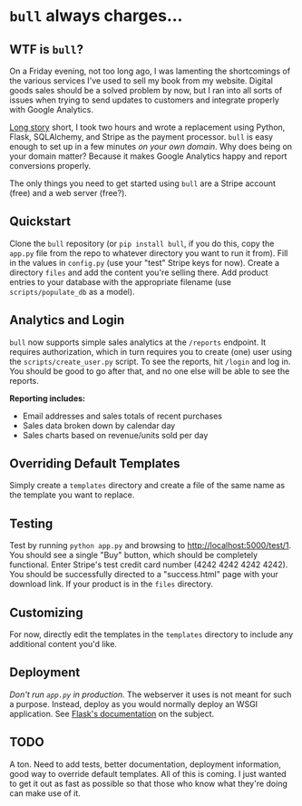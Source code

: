 # `bull` always charges...

## WTF is `bull`?

On a Friday evening, not too long ago, I was lamenting the shortcomings of the
various services I've used to sell my book from my website. Digital goods sales
should be a solved problem by now, but I ran into all sorts of issues when
trying to send updates to customers and integrate properly with Google
Analytics.

[Long story](http://www.jeffknupp.com/blog/2014/01/18/python-and-flask-are-ridiculously-powerful/) short, I 
took two hours and wrote a replacement using Python, Flask, SQLAlchemy, and
Stripe as the payment processor. `bull` is easy enough to set up in a few
minutes *on your own domain*. Why does being on your domain matter? Because it
makes Google Analytics happy and report conversions properly.

The only things you need to get started using `bull` are a Stripe account (free)
and a web server (free?).

## Quickstart

Clone the `bull` repository (or `pip install bull`, if you do this, copy the `app.py` file from 
the repo to whatever directory you want to run it from). Fill in the 
values in `config.py` (use your "test" Stripe keys for now). Create a directory
`files` and add the content you're selling there. Add product entries to your database with the 
appropriate filename (use `scripts/populate_db` as a model).

## Analytics and Login

`bull` now supports simple sales analytics at the `/reports` endpoint. It
requires authorization, which in turn requires you to create (one) user using
the `scripts/create_user.py` script. To see the reports, hit `/login` and log
in. You should be good to go after that, and no one else will be able to see the
reports.

**Reporting includes:**

* Email addresses and sales totals of recent purchases
* Sales data broken down by calendar day
* Sales charts based on revenue/units sold per day

## Overriding Default Templates

Simply create a `templates` directory and create a file of the same name as the
template you want to replace.

## Testing

Test by running `python app.py` and browsing to [http://localhost:5000/test/1](http://localhost:5000/test/1).
You should see a single "Buy" button, which should be completely functional.
Enter Stripe's test credit card number (4242 4242 4242 4242). You should be
successfully directed to a "success.html" page with your download link. If your
product is in the `files` directory.

## Customizing

For now, directly edit the templates in the `templates` directory to include any
additional content you'd like.

## Deployment

*Don't run `app.py` in production.* The webserver it uses is not meant for such
a purpose. Instead, deploy as you would normally deploy an WSGI application. See
[Flask's documentation](http://flask.pocoo.org/docs/deploying/) on the subject.

## TODO

A ton. Need to add tests, better documentation, deployment information, good way
to override default templates. All of this is coming. I just wanted to get it
out as fast as possible so that those who know what they're doing can make use
of it.
